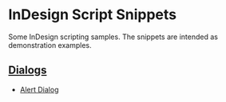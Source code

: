 # InDesign Script Snippets
Some InDesign scripting samples. The snippets are intended as demonstration examples. 

## [Dialogs](https://github.com/RolandDreger/indesign-uxp-script-snippets/tree/main/Dialog)
- [Alert Dialog](https://github.com/RolandDreger/indesign-uxp-script-snippets/blob/main/Dialog/alert.idjs)